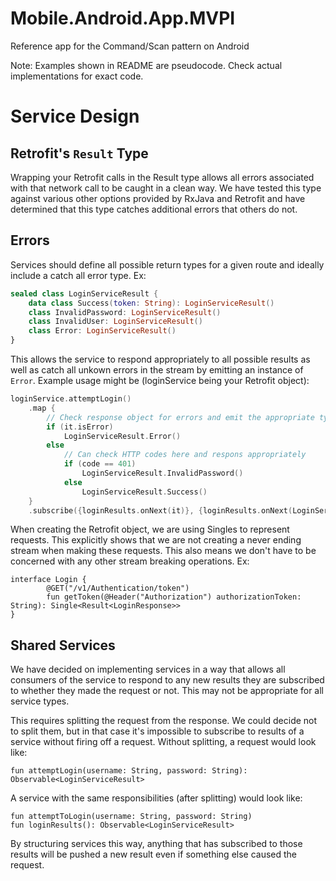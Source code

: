 # Mobile.Android.App.MVPI
Reference app for the Command/Scan pattern on Android

Note: Examples shown in README are pseudocode. Check actual implementations for exact code.

# Service Design
## Retrofit's `Result` Type
Wrapping your Retrofit calls in the Result type allows all errors associated with that network call to be caught in a clean way. We have tested this type against various other options provided by RxJava and Retrofit and have determined that this type catches additional errors that others do not.


## Errors
Services should define all possible return types for a given route and ideally include a catch all error type. Ex:
```kotlin
sealed class LoginServiceResult {
    data class Success(token: String): LoginServiceResult()
    class InvalidPassword: LoginServiceResult()
    class InvalidUser: LoginServiceResult()
    class Error: LoginServiceResult()
}
```

This allows the service to respond appropriately to all possible results as well as catch all unkown errors
in the stream by emitting an instance of `Error`. Example usage might be (loginService being your Retrofit object):
```kotlin
loginService.attemptLogin()
    .map { 
        // Check response object for errors and emit the appropriate type 
        if (it.isError)
            LoginServiceResult.Error()
        else
            // Can check HTTP codes here and respons appropriately
            if (code == 401)
                LoginServiceResult.InvalidPassword()
            else
                LoginServiceResult.Success()
    }
    .subscribe({loginResults.onNext(it)}, {loginResults.onNext(LoginServiceResult.Error())})
```

When creating the Retrofit object, we are using Singles to represent requests. This explicitly shows that we are not creating a never ending stream when making these requests. This also means we don't have to be concerned with any other stream breaking operations. Ex:
```
interface Login {
        @GET("/v1/Authentication/token")
        fun getToken(@Header("Authorization") authorizationToken: String): Single<Result<LoginResponse>>
}
```

## Shared Services
We have decided on implementing services in a way that allows all consumers of the service to respond to any new results they are subscribed to whether they made the request or not. This may not be appropriate for all service types.

This requires splitting the request from the response. We could decide not to split them, but in that case it's impossible to
subscribe to results of a service without firing off a request. Without splitting, a request would look like:
```
fun attemptLogin(username: String, password: String): Observable<LoginServiceResult>
```

A service with the same responsibilities (after splitting) would look like:
```
fun attemptToLogin(username: String, password: String)
fun loginResults(): Observable<LoginServiceResult>
```

By structuring services this way, anything that has subscribed to those results will be pushed a new result even if something
else caused the request.
